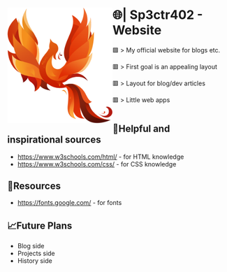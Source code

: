 <h1><img height="265" align="left" src="images/phoenix.png">🌐|​ Sp3ctr402 - Website</h1>

🟩 > My official website for blogs etc.

​🟥 > First goal is an appealing layout

🟥 > Layout for blog/dev articles

🟥 > Little web apps

#

## 🔗​Helpful and inspirational sources
+ https://www.w3schools.com/html/ - for HTML knowledge
+ https://www.w3schools.com/css/ - for CSS knowledge
##

## 📖​Resources
+ https://fonts.google.com/ - for fonts
##

## 📈Future Plans
+ Blog side
+ Projects side
+ History side
##
